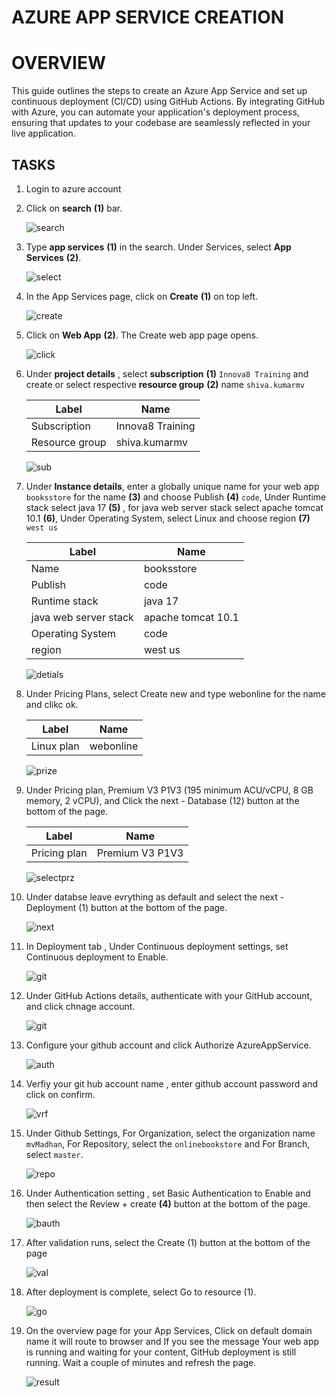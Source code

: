 # AZURE APP SERVICE CREATION

# OVERVIEW

This guide outlines the steps to create an Azure App Service and set up continuous deployment (CI/CD) using GitHub Actions. By integrating GitHub with Azure, you can        automate your application's deployment process, ensuring that updates to your codebase are seamlessly reflected in your live application.

## TASKS

1. Login to azure account
   
2. Click on **search** **(1)** bar.
   
   ![search](images/1.png)

3. Type **app services** **(1)** in the search. Under Services, select **App Services** **(2)**.

   ![select](images/2.png)

4. In the App Services page, click on **Create** **(1)** on top left.

   ![create](images/3.png)

5. Click on **Web App** **(2)**. The Create web app page opens.

   ![click](images/3.1.png)

6. Under **project details** , select **subscription** **(1)** `Innova8 Training` and create or select respective **resource group** **(2)** name `shiva.kumarmv`

   |Label|Name|
   |---|---|
   |Subscription|Innova8 Training|
   |Resource group| shiva.kumarmv|

   ![sub](images/4.png)

7. Under **Instance details**, enter a globally unique name for your web app `booksstore` for the name **(3)** and choose Publish **(4)** `code`, Under Runtime stack select java 17 **(5)** , for java web server stack select apache tomcat 10.1 **(6)**, Under Operating System, select Linux and choose region **(7)** `west us`

   |Label|Name|
   |---|---|
   |Name|booksstore|
   |Publish|code|
   |Runtime stack|java 17|
   |java web server stack|apache tomcat 10.1 |
   |Operating System|code|Linux|
   |region|west us|

   ![detials](images/5.png)

8. Under Pricing Plans, select Create new and type webonline for the name and clikc ok.
   
   |Label|Name|
   |---|---|
   |Linux plan|webonline|

   ![prize](images/6.png)

9. Under Pricing plan, Premium V3 P1V3 (195 minimum ACU/vCPU, 8 GB memory, 2 vCPU), and Click the next - Database (12) button at the bottom of the page.

    |Label|Name|
    |---|---|
    |Pricing plan|Premium V3 P1V3|

    ![selectprz](images/7.png)

10. Under databse leave evrything as default and select the next - Deployment (1) button at the bottom of the page.

    ![next](images/8.png)

11. In Deployment tab , Under Continuous deployment settings, set Continuous deployment to Enable.

    ![git](images/9.png)

12. Under GitHub Actions details, authenticate with your GitHub account, and click chnage account.

    ![git](images/10.png)

13. Configure your github account and click Authorize AzureAppService.

    ![auth](images/11.png)

14. Verfiy your git hub account name , enter github account password and click on confirm.

    ![vrf](images/12.png)

15. Under Github Settings, For Organization, select the organization name `mvMadhan`, For Repository, select the `onlinebookstore` and For Branch, select `master`.

    ![repo](images/13.png)

16. Under Authentication setting , set Basic Authentication to Enable and then select the Review + create **(4)** button at the bottom of the page.

    ![bauth](images/14.png)

17. After validation runs, select the Create (1) button at the bottom of the page

    ![val](images/15.png)

18. After deployment is complete, select Go to resource (1).

    ![go](images/16.png)

19. On the overview page for your App Services, Click on default domain name it will route to browser and If you see the message Your web app is running and waiting for your content, GitHub deployment is still running. Wait a couple of minutes and refresh the page.

    ![result](images/17.png)

    
    



   

   
